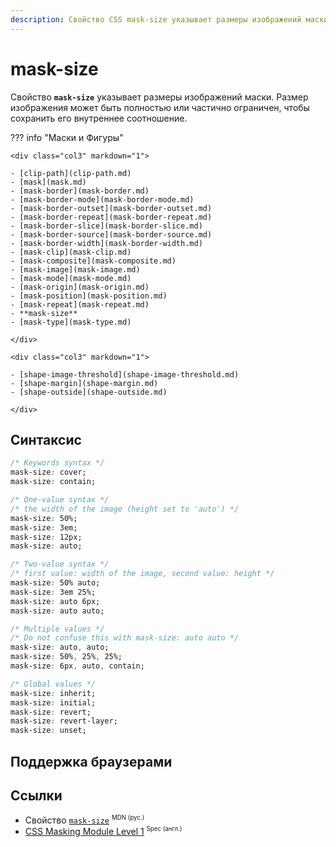 ```yaml
---
description: Свойство CSS mask-size указывает размеры изображений маски. Размер изображения может быть полностью или частично ограничен, чтобы сохранить его внутреннее соотношение.
---
```


# mask-size

Свойство **`mask-size`** указывает размеры изображений маски. Размер изображения может быть полностью или частично ограничен, чтобы сохранить его внутреннее соотношение.

??? info "Маски и Фигуры"

    <div class="col3" markdown="1">

    - [clip-path](clip-path.md)
    - [mask](mask.md)
    - [mask-border](mask-border.md)
    - [mask-border-mode](mask-border-mode.md)
    - [mask-border-outset](mask-border-outset.md)
    - [mask-border-repeat](mask-border-repeat.md)
    - [mask-border-slice](mask-border-slice.md)
    - [mask-border-source](mask-border-source.md)
    - [mask-border-width](mask-border-width.md)
    - [mask-clip](mask-clip.md)
    - [mask-composite](mask-composite.md)
    - [mask-image](mask-image.md)
    - [mask-mode](mask-mode.md)
    - [mask-origin](mask-origin.md)
    - [mask-position](mask-position.md)
    - [mask-repeat](mask-repeat.md)
    - **mask-size**
    - [mask-type](mask-type.md)

    </div>

    <div class="col3" markdown="1">

    - [shape-image-threshold](shape-image-threshold.md)
    - [shape-margin](shape-margin.md)
    - [shape-outside](shape-outside.md)

    </div>

## Синтаксис

```css
/* Keywords syntax */
mask-size: cover;
mask-size: contain;

/* One-value syntax */
/* the width of the image (height set to 'auto') */
mask-size: 50%;
mask-size: 3em;
mask-size: 12px;
mask-size: auto;

/* Two-value syntax */
/* first value: width of the image, second value: height */
mask-size: 50% auto;
mask-size: 3em 25%;
mask-size: auto 6px;
mask-size: auto auto;

/* Multiple values */
/* Do not confuse this with mask-size: auto auto */
mask-size: auto, auto;
mask-size: 50%, 25%, 25%;
mask-size: 6px, auto, contain;

/* Global values */
mask-size: inherit;
mask-size: initial;
mask-size: revert;
mask-size: revert-layer;
mask-size: unset;
```

## Поддержка браузерами

<p class="ciu_embed" data-feature="mdn-css__properties__mask-size" data-periods="future_1,current,past_1,past_2" data-accessible-colours="false"></p>

## Ссылки

- Свойство [`mask-size`](https://developer.mozilla.org/ru/docs/Web/CSS/mask-size) <sup><small>MDN (рус.)</small></sup>
- [CSS Masking Module Level 1](https://drafts.fxtf.org/css-masking/#the-mask-size) <sup><small>Spec (англ.)</small></sup>
